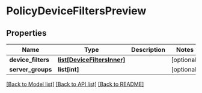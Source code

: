 # PolicyDeviceFiltersPreview

## Properties
Name | Type | Description | Notes
------------ | ------------- | ------------- | -------------
**device_filters** | [**list[DeviceFiltersInner]**](DeviceFiltersInner.md) |  | [optional] 
**server_groups** | **list[int]** |  | [optional] 

[[Back to Model list]](../README.md#documentation-for-models) [[Back to API list]](../README.md#documentation-for-api-endpoints) [[Back to README]](../README.md)

